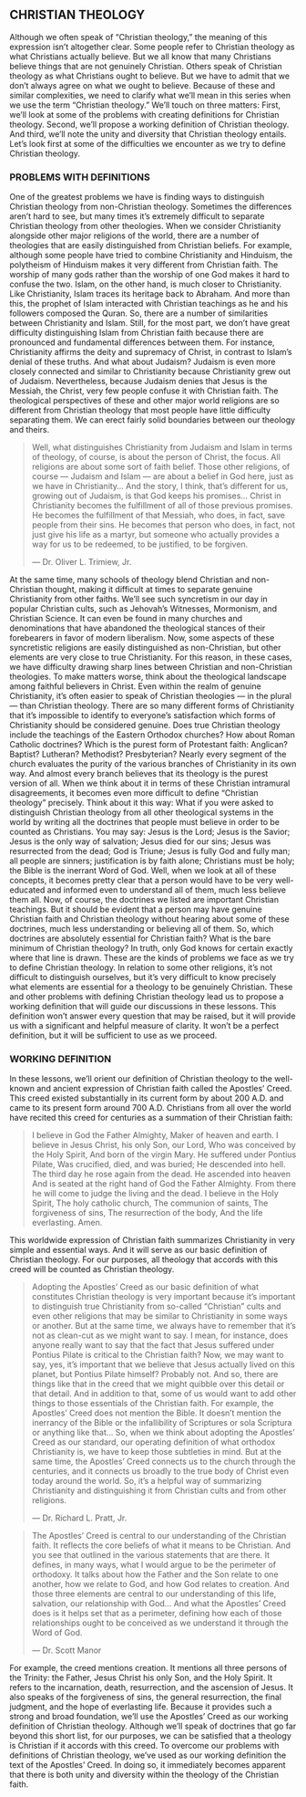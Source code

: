 ## CHRISTIAN THEOLOGY 

Although we often speak of “Christian theology,” the meaning of this expression isn’t altogether clear. Some people refer to Christian theology as what Christians actually believe. But we all know that many Christians believe things that are not genuinely Christian. Others speak of Christian theology as what Christians ought to believe. But we have to admit that we don’t always agree on what we ought to believe. Because of these and similar complexities, we need to clarify what we’ll mean in this series when we use the term “Christian theology.” 
We’ll touch on three matters: First, we’ll look at some of the problems with creating definitions for Christian theology. Second, we’ll propose a working definition of Christian theology. And third, we’ll note the unity and diversity that Christian theology entails. Let’s look first at some of the difficulties we encounter as we try to define Christian theology.


### PROBLEMS WITH DEFINITIONS

One of the greatest problems we have is finding ways to distinguish Christian theology from non-Christian theology. Sometimes the differences aren’t hard to see, but many times it’s extremely difficult to separate Christian theology from other theologies. When we consider Christianity alongside other major religions of the world, there are a number of theologies that are easily distinguished from Christian beliefs. For example, although some people have tried to combine Christianity and Hinduism, the polytheism of Hinduism makes it very different from Christian faith. The worship of many gods rather than the worship of one God makes it hard to confuse the two. 
Islam, on the other hand, is much closer to Christianity. Like Christianity, Islam traces its heritage back to Abraham. And more than this, the prophet of Islam interacted with Christian teachings as he and his followers composed the Quran. So, there are a number of similarities between Christianity and Islam. Still, for the most part, we don’t have great difficulty distinguishing Islam from Christian faith because there are pronounced and fundamental differences between them. For instance, Christianity affirms the deity and supremacy of Christ, in contrast to Islam’s denial of these truths. 
And what about Judaism? Judaism is even more closely connected and similar to Christianity because Christianity grew out of Judaism. Nevertheless, because Judaism denies that Jesus is the Messiah, the Christ, very few people confuse it with Christian faith. The theological perspectives of these and other major world religions are so different from Christian theology that most people have little difficulty separating them. We can erect fairly solid boundaries between our theology and theirs.

> Well, what distinguishes Christianity from Judaism and Islam in terms of theology, of course, is about the person of Christ, the focus. All religions are about some sort of faith belief. Those other religions, of course — Judaism and Islam — are about a belief in God here, just as we have in Christianity… And the story, I think, that’s different for us, growing out of Judaism, is that God keeps his promises… Christ in Christianity becomes the fulfillment of all of those previous promises. He becomes the fulfillment of that Messiah, who does, in fact, save people from their sins. He becomes that person who does, in fact, not just give his life as a martyr, but someone who actually provides a way for us to be redeemed, to be justified, to be forgiven.
> 
> — Dr. Oliver L. Trimiew, Jr.

At the same time, many schools of theology blend Christian and non-Christian thought, making it difficult at times to separate genuine Christianity from other faiths. We’ll see such syncretism in our day in popular Christian cults, such as Jehovah’s Witnesses, Mormonism, and Christian Science. It can even be found in many churches and denominations that have abandoned the theological stances of their forebearers in favor of modern liberalism. Now, some aspects of these syncretistic religions are easily distinguished as non-Christian, but other elements are very close to true Christianity. For this reason, in these cases, we have difficulty drawing sharp lines between Christian and non-Christian theologies.
To make matters worse, think about the theological landscape among faithful believers in Christ. Even within the realm of genuine Christianity, it’s often easier to speak of Christian theologies — in the plural — than Christian theology. There are so many different forms of Christianity that it’s impossible to identify to everyone’s satisfaction which forms of Christianity should be considered genuine. Does true Christian theology include the teachings of the Eastern Orthodox churches? How about Roman Catholic doctrines? Which is the purest form of Protestant faith: Anglican? Baptist? Lutheran? Methodist? Presbyterian? Nearly every segment of the church evaluates the purity of the various branches of Christianity in its own way. And almost every branch believes that its theology is the purest version of all. When we think about it in terms of these Christian intramural disagreements, it becomes even more difficult to define “Christian theology” precisely.
Think about it this way: What if you were asked to distinguish Christian theology from all other theological systems in the world by writing all the doctrines that people must believe in order to be counted as Christians. You may say: Jesus is the Lord; Jesus is the Savior; Jesus is the only way of salvation; Jesus died for our sins; Jesus was resurrected from the dead; God is Triune; Jesus is fully God and fully man; all people are sinners; justification is by faith alone; Christians must be holy; the Bible is the inerrant Word of God. Well, when we look at all of these concepts, it becomes pretty clear that a person would have to be very well-educated and informed even to understand all of them, much less believe them all.
Now, of course, the doctrines we listed are important Christian teachings. But it should be evident that a person may have genuine Christian faith and Christian theology without hearing about some of these doctrines, much less understanding or believing all of them. So, which doctrines are absolutely essential for Christian faith? What is the bare minimum of Christian theology? In truth, only God knows for certain exactly where that line is drawn.
These are the kinds of problems we face as we try to define Christian theology. In relation to some other religions, it’s not difficult to distinguish ourselves, but it’s very difficult to know precisely what elements are essential for a theology to be genuinely Christian.
These and other problems with defining Christian theology lead us to propose a working definition that will guide our discussions in these lessons. This definition won’t answer every question that may be raised, but it will provide us with a significant and helpful measure of clarity. It won’t be a perfect definition, but it will be sufficient to use as we proceed.


### WORKING DEFINITION

In these lessons, we’ll orient our definition of Christian theology to the well-known and ancient expression of Christian faith called the Apostles’ Creed. This creed existed substantially in its current form by about 200 A.D. and came to its present form around 700 A.D. Christians from all over the world have recited this creed for centuries as a summation of their Christian faith:

> I believe in God the Father Almighty,
> Maker of heaven and earth.
> I believe in Jesus Christ, his only Son, our Lord,
> Who was conceived by the Holy Spirit,
> And born of the virgin Mary.
> He suffered under Pontius Pilate,
> Was crucified, died, and was buried;
> He descended into hell.
> The third day he rose again from the dead.
> He ascended into heaven
> And is seated at the right hand of God the Father Almighty.
> From there he will come to judge the living and the dead.
> I believe in the Holy Spirit,
> The holy catholic church,
> The communion of saints,
> The forgiveness of sins,
> The resurrection of the body,
> And the life everlasting. Amen.

This worldwide expression of Christian faith summarizes Christianity in very simple and essential ways. And it will serve as our basic definition of Christian theology. For our purposes, all theology that accords with this creed will be counted as Christian theology. 

> Adopting the Apostles’ Creed as our basic definition of what constitutes Christian theology is very important because it’s important to distinguish true Christianity from so-called “Christian” cults and even other religions that may be similar to Christianity in some ways or another. But at the same time, we always have to remember that it’s not as clean-cut as we might want to say. I mean, for instance, does anyone really want to say that the fact that Jesus suffered under Pontius Pilate is critical to the Christian faith? Now, we may want to say, yes, it’s important that we believe that Jesus actually lived on this planet, but Pontius Pilate himself? Probably not. And so, there are things like that in the creed that we might quibble over this detail or that detail. And in addition to that, some of us would want to add other things to those essentials of the Christian faith. For example, the Apostles’ Creed does not mention the Bible. It doesn’t mention the inerrancy of the Bible or the infallibility of Scriptures or sola Scriptura or anything like that… So, when we think about adopting the Apostles’ Creed as our standard, our operating definition of what orthodox Christianity is, we have to keep those subtleties in mind. But at the same time, the Apostles’ Creed connects us to the church through the centuries, and it connects us broadly to the true body of Christ even today around the world. So, it’s a helpful way of summarizing Christianity and distinguishing it from Christian cults and from other religions. 
> 
> — Dr. Richard L. Pratt, Jr.


> The Apostles’ Creed is central to our understanding of the Christian faith. It reflects the core beliefs of what it means to be Christian. And you see that outlined in the various statements that are there. It defines, in many ways, what I would argue to be the perimeter of orthodoxy. It talks about how the Father and the Son relate to one another, how we relate to God, and how God relates to creation. And those three elements are central to our understanding of this life, salvation, our relationship with God… And what the Apostles’ Creed does is it helps set that as a perimeter, defining how each of those relationships ought to be conceived as we understand it through the Word of God.
> 
> — Dr. Scott Manor

For example, the creed mentions creation. It mentions all three persons of the Trinity: the Father, Jesus Christ his only Son, and the Holy Spirit. It refers to the incarnation, death, resurrection, and the ascension of Jesus. It also speaks of the forgiveness of sins, the general resurrection, the final judgment, and the hope of everlasting life. Because it provides such a strong and broad foundation, we’ll use the Apostles’ Creed as our working definition of Christian theology. Although we’ll speak of doctrines that go far beyond this short list, for our purposes, we can be satisfied that a theology is Christian if it accords with this creed. 
To overcome our problems with definitions of Christian theology, we’ve used as our working definition the text of the Apostles’ Creed. In doing so, it immediately becomes apparent that there is both unity and diversity within the theology of the Christian faith. 


